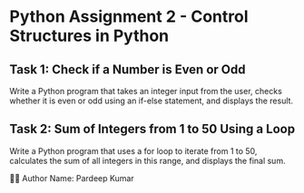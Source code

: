# Python Assignment 2 - Control Structures in Python

## Task 1: Check if a Number is Even or Odd

Write a Python program that takes an integer input from the user, checks whether it is even or odd using an if-else statement, and displays the result.

## Task 2: Sum of Integers from 1 to 50 Using a Loop

Write a Python program that uses a for loop to iterate from 1 to 50, calculates the sum of all integers in this range, and displays the final sum.


🧑‍💻 Author
Name: Pardeep Kumar
